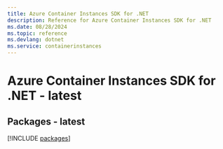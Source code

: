 ```yaml
---
title: Azure Container Instances SDK for .NET
description: Reference for Azure Container Instances SDK for .NET
ms.date: 08/28/2024
ms.topic: reference
ms.devlang: dotnet
ms.service: containerinstances
---
```

# Azure Container Instances SDK for .NET - latest
## Packages - latest
[!INCLUDE [packages](container-instances-index.md)]